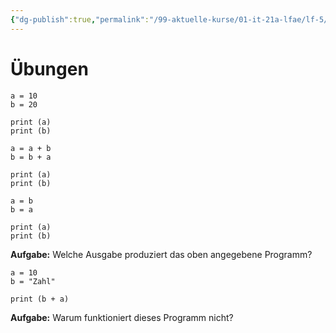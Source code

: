 ```yaml
---
{"dg-publish":true,"permalink":"/99-aktuelle-kurse/01-it-21a-lfae/lf-5/5-einfache-anwendungen-in-python-implementieren/02-uebung-variablen/","dgHomeLink":true,"dgPassFrontmatter":false}
---
```



# Übungen
```
a = 10
b = 20

print (a)
print (b)

a = a + b
b = b + a

print (a)
print (b)

a = b
b = a

print (a)
print (b)

```

**Aufgabe:**
Welche Ausgabe produziert das oben angegebene Programm?


```
a = 10
b = "Zahl"

print (b + a)
```

**Aufgabe:**
Warum funktioniert dieses Programm nicht?
